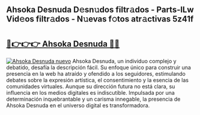 ## Ahsoka Desnuda D𝚎sn𝚞dos filtr𝚊dos - Parts-ILw Vid𝚎os filtr𝚊dos - N𝚞evas f𝚘tos atr𝚊ctivas 5z41f

# <h2><a href="http://mbcrlez.tromn.icu/?c=Ahsoka+Desnuda">🔗👉👉👉 Ahsoka Desnuda 🔗🔗</a></h2>

[![Ahsoka Desnuda nuevo](https://i.imgur.com/pEAQMta.gif)](http://mbcrlez.tromn.icu/?c=Ahsoka+Desnuda)
Ahsoka Desnuda, un individuo complejo y debatido, desafía la descripción fácil. Su enfoque único para construir una presencia en la web ha atraído y ofendido a los seguidores, estimulando debates sobre la expresión artística, el consentimiento y la esencia de las comunidades virtuales. Aunque su dirección futura no está clara, su influencia en los medios digitales es indiscutible. Impulsada por una determinación inquebrantable y un carisma innegable, la presencia de Ahsoka Desnuda en el universo digital es transformadora.
